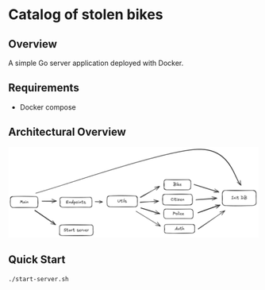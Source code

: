 # Catalog of stolen bikes

## Overview

A simple Go server application deployed with Docker. 

## Requirements

 - Docker compose 

## Architectural Overview
![Image description](Overview.png)

## Quick Start

```bash
./start-server.sh